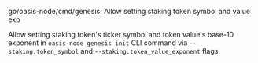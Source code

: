 go/oasis-node/cmd/genesis: Allow setting staking token symbol and value exp

Allow setting staking token's ticker symbol and token value's base-10 exponent
in `oasis-node genesis init` CLI command via `--staking.token_symbol` and
`--staking.token_value_exponent` flags.
